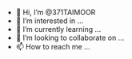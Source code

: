 - 👋 Hi, I’m @371TAIMOOR
- 👀 I’m interested in ...
- 🌱 I’m currently learning ...
- 💞️ I’m looking to collaborate on ...
- 📫 How to reach me ...

<!---
371TAIMOOR/371TAIMOOR is a ✨ special ✨ repository because its `README.md` (this file) appears on your GitHub profile.
You can click the Preview link to take a look at your changes.
--->
